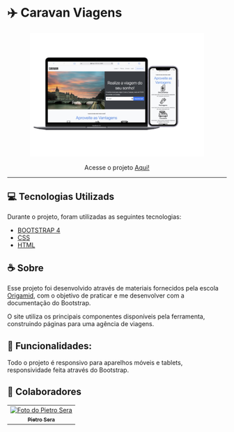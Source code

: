 # :airplane: Caravan Viagens

<p align="center">
  <img src="./assets/caravan-bootsrap-2.jpg" alt="exemplo imagem" width="400px">
  <br>
  <p align="center">Acesse o projeto <a href="https://wspietro.github.io/canva-viagens-bootstrap/">Aqui!</a></p>
</p>

---


## 💻 Tecnologias Utilizads

Durante o projeto, foram utilizadas as seguintes tecnologias: 
 - [BOOTSTRAP 4](https://getbootstrap.com/docs/4.1/getting-started/introduction/)
 - [CSS](https://www.w3.org/Style/CSS/)
 - [HTML](https://developer.mozilla.org/pt-BR/docs/Web/HTML)


 ## ☕ Sobre
Esse projeto foi desenvolvido através de materiais fornecidos pela escola [Origamid](https://www.origamid.com/curso/bootstrap-4/), com o objetivo de praticar e me desenvolver com a documentação do Bootstrap.

O site utiliza os principais componentes disponíveis pela ferramenta, construindo páginas para uma agência de viagens.

## :iphone: Funcionalidades:
Todo o projeto é responsivo para aparelhos móveis e tablets, responsividade feita através do Bootstrap.



## 🤝 Colaboradores

<table>
  <tr>
    <td align="center">
      <a href="https://github.com/wspietro">
        <img src="https://avatars.githubusercontent.com/u/79719947?v=4" width="100px;" alt="Foto do Pietro Sera"/><br>
        <sub>
          <b>Pietro Sera</b>
        </sub>
      </a>
  </tr>
</table>

<br/>
<br/>

